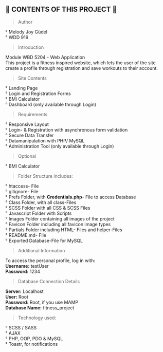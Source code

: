 🏃‍ CONTENTS OF THIS PROJECT 👟
---------------------

> Author

° Melody Joy Güdel <br>
° WDD 919

> Introduction

Module WBD 5204 - Web Application <br>
This project is a fitness inspired website, which lets the user of the site create a profile through registration and save workouts to their account.

 > Site Contents

° Landing Page <br>
° Login and Registration Forms <br>
° BMI Calculator <br>
° Dashboard (only available through Login)<br>

 > Requirements

° Responsive Layout <br>
° Login- & Registration with asynchronous form validation<br>
° Secure Data Transfer <br>
° Datamanipulation with PHP/ MySQL <br>
° Administration Tool (only available through Login)

 > Optional

° BMI Calculator <br>

> Folder Structure includes:

° htaccess- File <br>
° gitignore- File <br>
° Prefs Folder, with <b>Credentials.php</b>- File to access Database<br>
° Class Folder, with all class-Files<br>
° SCSS Folder with all CSS & SCSS Files<br>
° Javascript Folder with Scripts<br>
° Images Folder containing all images of the project<br>
° Favicon Folder including all favicon image types <br>
° Partials Folder including HTML- Files and helper-Files<br>
° README.md- File<br>
° Exported Database-File for MySQL<br>

> Additional Information

To access the personal profile, log in with: <br>
<b>Username:</b> testUser <br>
<b>Password:</b> 1234 <br>

> Database Connection Details

<b>Server:</b> Localhost <br>
<b>User:</b> Root <br>
<b>Password:</b> Root, if you use MAMP <br>
<b>Database Name:</b> fitness_project <br>

> Technology used:

° SCSS / SASS <br>
° AJAX<br>
° PHP, OOP, PDO & MySQL <br>
° Toastr, for notifications<br>



